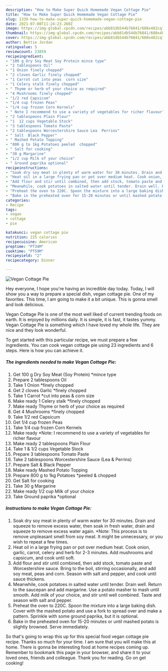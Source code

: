 ```yaml
---
description: "How to Make Super Quick Homemade Vegan Cottage Pie"
title: "How to Make Super Quick Homemade Vegan Cottage Pie"
slug: 1339-how-to-make-super-quick-homemade-vegan-cottage-pie
date: 2021-07-08T11:24:23.260Z
image: https://img-global.cpcdn.com/recipes/abb81db544b76841/680x482cq70/vegan-cottage-pie-recipe-main-photo.jpg
thumbnail: https://img-global.cpcdn.com/recipes/abb81db544b76841/680x482cq70/vegan-cottage-pie-recipe-main-photo.jpg
cover: https://img-global.cpcdn.com/recipes/abb81db544b76841/680x482cq70/vegan-cottage-pie-recipe-main-photo.jpg
author: Bettie Jordan
ratingvalue: 5
reviewcount: 23859
recipeingredient:
- "100 g Dry Soy Meat Soy Protein mince type"
- "2 tablespoons Oil"
- "1 Onion finely chopped"
- "2 cloves Garlic finely chopped"
- "1 Carrot cut into peas  corn size"
- "1 Celery stalk finely chopped"
- " Thyme or herb of your choice as required"
- "4 Mushrooms finely chopped"
- "1/2 red Capsicum"
- "1/4 cup frozen Peas"
- "1/4 cup frozen Corn Kernels"
- " Note I recommend to use a variety of vegetables for richer flavour"
- "2 tablespoons Plain Flour"
- "1  12 cups Vegetable Stock"
- "3 tablespoons Tomato Paste"
- "2 tablespoons Worcestershire Sauce Lea  Perrins"
- " Salt  Black Pepper"
- " Mashed Potato Topping"
- "800 g to 1kg Potatoes peeled  chopped"
- " Salt for cooking"
- "30 g Margarine"
- "1/2 cup Milk of your choice"
- " Ground paprika optional"
recipeinstructions:
- "Soak dry soy meat in plenty of warm water for 30 minutes. Drain and squeeze to remove excess water, then soak in fresh water, drain and squeeze to remove excess water again. *Note: This process is to remove unpleasant smell from soy meat. It might be unnecessary, or you wish to repeat a few times."
- "Heat oil in a large frying pan or pot over medium heat. Cook onion, garlic, carrot, celery and herb for 2-3 minutes. Add mushrooms and capsicum, and cook until soft."
- "Add flour and stir until combined, then add stock, tomato paste and Worcestershire sauce. Bring to the boil, stirring occasionally, and add soy meat, peas and corn. Season with salt and pepper, and cook until sauce thickens."
- "Meanwhile, cook potatoes in salted water until tender. Drain well. Return to the saucepan and add margarine. Use a potato masher to mash until smooth. Add milk of your choice, and stir until well combined. Taste and season with salt and pepper."
- "Preheat the oven to 220C. Spoon the mixture into a large baking dish. Cover with the mashed potato and use a fork to spread over and make a pattern. Sprinkle with some ground paprika, but it is optional."
- "Bake in the preheated oven for 15-20 minutes or until mashed potato is slightly browned. Serve immediately."
categories:
- Recipe
tags:
- vegan
- cottage
- pie

katakunci: vegan cottage pie 
nutrition: 225 calories
recipecuisine: American
preptime: "PT34M"
cooktime: "PT59M"
recipeyield: "2"
recipecategory: Dinner

---
```



![Vegan Cottage Pie](https://img-global.cpcdn.com/recipes/abb81db544b76841/680x482cq70/vegan-cottage-pie-recipe-main-photo.jpg)

Hey everyone, I hope you're having an incredible day today. Today, I will show you a way to prepare a special dish, vegan cottage pie. One of my favorites. This time, I am going to make it a bit unique. This is gonna smell and look delicious.

Vegan Cottage Pie is one of the most well liked of current trending foods on earth. It is enjoyed by millions daily. It is simple, it is fast, it tastes yummy. Vegan Cottage Pie is something which I have loved my whole life. They are nice and they look wonderful.




To get started with this particular recipe, we must prepare a few ingredients. You can cook vegan cottage pie using 23 ingredients and 6 steps. Here is how you can achieve it.

<!--inarticleads1-->

##### The ingredients needed to make Vegan Cottage Pie:

1. Get 100 g Dry Soy Meat (Soy Protein) *mince type
1. Prepare 2 tablespoons Oil
1. Take 1 Onion *finely chopped
1. Get 2 cloves Garlic *finely chopped
1. Take 1 Carrot *cut into peas &amp; corn size
1. Make ready 1 Celery stalk *finely chopped
1. Make ready  Thyme or herb of your choice as required
1. Get 4 Mushrooms *finely chopped
1. Take 1/2 red Capsicum
1. Get 1/4 cup frozen Peas
1. Take 1/4 cup frozen Corn Kernels
1. Make ready  *Note: I recommend to use a variety of vegetables for richer flavour
1. Make ready 2 tablespoons Plain Flour
1. Take 1 &amp; 1/2 cups Vegetable Stock
1. Prepare 3 tablespoons Tomato Paste
1. Take 2 tablespoons Worcestershire Sauce (Lea &amp; Perrins)
1. Prepare  Salt &amp; Black Pepper
1. Make ready  Mashed Potato Topping
1. Prepare 800 g to 1kg Potatoes *peeled &amp; chopped
1. Get  Salt for cooking
1. Take 30 g Margarine
1. Make ready 1/2 cup Milk of your choice
1. Take  Ground paprika *optional




<!--inarticleads2-->

##### Instructions to make Vegan Cottage Pie:

1. Soak dry soy meat in plenty of warm water for 30 minutes. Drain and squeeze to remove excess water, then soak in fresh water, drain and squeeze to remove excess water again. *Note: This process is to remove unpleasant smell from soy meat. It might be unnecessary, or you wish to repeat a few times.
1. Heat oil in a large frying pan or pot over medium heat. Cook onion, garlic, carrot, celery and herb for 2-3 minutes. Add mushrooms and capsicum, and cook until soft.
1. Add flour and stir until combined, then add stock, tomato paste and Worcestershire sauce. Bring to the boil, stirring occasionally, and add soy meat, peas and corn. Season with salt and pepper, and cook until sauce thickens.
1. Meanwhile, cook potatoes in salted water until tender. Drain well. Return to the saucepan and add margarine. Use a potato masher to mash until smooth. Add milk of your choice, and stir until well combined. Taste and season with salt and pepper.
1. Preheat the oven to 220C. Spoon the mixture into a large baking dish. Cover with the mashed potato and use a fork to spread over and make a pattern. Sprinkle with some ground paprika, but it is optional.
1. Bake in the preheated oven for 15-20 minutes or until mashed potato is slightly browned. Serve immediately.




So that's going to wrap this up for this special food vegan cottage pie recipe. Thanks so much for your time. I am sure that you will make this at home. There is gonna be interesting food at home recipes coming up. Remember to bookmark this page in your browser, and share it to your loved ones, friends and colleague. Thank you for reading. Go on get cooking!

